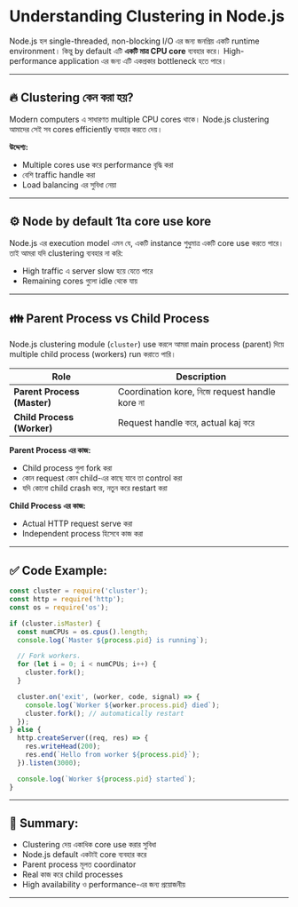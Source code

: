 # Understanding Clustering in Node.js

Node.js হল single-threaded, non-blocking I/O এর জন্য জনপ্রিয় একটি runtime environment। কিন্তু by default এটি **একটি মাত্র CPU core** ব্যবহার করে। High-performance application এর জন্য এটি একপ্রকার bottleneck হতে পারে।

---

## 🔥 Clustering কেন করা হয়?

Modern computers এ সাধারণত multiple CPU cores থাকে। Node.js clustering আমাদের সেই সব cores efficiently ব্যবহার করতে দেয়।

**উদ্দেশ্য:**

* Multiple cores use করে performance বৃদ্ধি করা
* বেশি traffic handle করা
* Load balancing এর সুবিধা নেয়া

---

## ⚙️ Node by default 1ta core use kore

Node.js এর execution model এমন যে, একটি instance শুধুমাত্র একটি core use করতে পারে। তাই আমরা যদি clustering ব্যবহার না করি:

* High traffic এ server slow হয়ে যেতে পারে
* Remaining cores গুলো idle থেকে যায়

---

## 👪 Parent Process vs Child Process

Node.js clustering module (`cluster`) use করলে আমরা main process (parent) দিয়ে multiple child process (workers) run করাতে পারি।

| Role                        | Description                                    |
| --------------------------- | ---------------------------------------------- |
| **Parent Process (Master)** | Coordination kore, নিজে request handle kore না |
| **Child Process (Worker)**  | Request handle করে, actual kaj করে             |

**Parent Process এর কাজ:**

* Child process গুলা fork করা
* কোন request কোন child-এর কাছে যাবে তা control করা
* যদি কোনো child crash করে, নতুন করে restart করা

**Child Process এর কাজ:**

* Actual HTTP request serve করা
* Independent process হিসেবে কাজ করা

---

## ✅ Code Example:

```js
const cluster = require('cluster');
const http = require('http');
const os = require('os');

if (cluster.isMaster) {
  const numCPUs = os.cpus().length;
  console.log(`Master ${process.pid} is running`);

  // Fork workers.
  for (let i = 0; i < numCPUs; i++) {
    cluster.fork();
  }

  cluster.on('exit', (worker, code, signal) => {
    console.log(`Worker ${worker.process.pid} died`);
    cluster.fork(); // automatically restart
  });
} else {
  http.createServer((req, res) => {
    res.writeHead(200);
    res.end(`Hello from worker ${process.pid}`);
  }).listen(3000);

  console.log(`Worker ${process.pid} started`);
}
```

---

## 🧠 Summary:

* Clustering দেয় একাধিক core use করার সুবিধা
* Node.js default একটাই core ব্যবহার করে
* Parent process মূলত coordinator
* Real কাজ করে child processes
* High availability ও performance-এর জন্য প্রয়োজনীয়

---